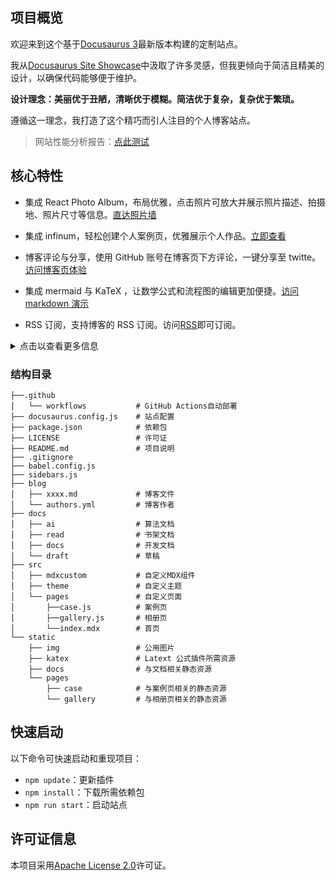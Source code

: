 ## 项目概览

欢迎来到这个基于[Docusaurus 3](https://docusaurus.io/)最新版本构建的定制站点。

我从[Docusaurus Site Showcase](https://docusaurus.io/showcase)中汲取了许多灵感，但我更倾向于简洁且精美的设计，以确保代码能够便于维护。

**设计理念：美丽优于丑陋，清晰优于模糊。简洁优于复杂，复杂优于繁琐。**

遵循这一理念，我打造了这个精巧而引人注目的个人博客站点。

> 网站性能分析报告：[点此测试](https://pagespeed.web.dev/)

## 核心特性

- 集成 React Photo Album，布局优雅，点击照片可放大并展示照片描述、拍摄地、照片尺寸等信息。[直达照片墙](https://jiangmiemie.com/gallery/)

- 集成 infinum，轻松创建个人案例页，优雅展示个人作品。[立即查看](https://jiangmiemie.com/case/)

- 博客评论与分享，使用 GitHub 账号在博客页下方评论，一键分享至 twitte。[访问博客页体验](https://jiangmiemie.com/blog/)

- 集成 mermaid 与 KaTeX ，让数学公式和流程图的编辑更加便捷。[访问 markdown 演示](https://jiangmiemie.com/docs/编程外的基础/Markdown备忘录/)

- RSS 订阅，支持博客的 RSS 订阅。访问[RSS](https://jiangmiemie.com/blog/rss.xml)即可订阅。

<details>
  <summary>点击以查看更多信息</summary>

- 支持生成静态站点，托管至 GitHub Page。[查看 workflows](.github\workflows\updata.yml)

- Algolia 全局搜索，支持站内搜索，帮助你快速找到所需内容，如需配置可在`docusaurus.config.js`中搜索`Algolia`。

- Google Analytics，可查看网站访问情况，如需配置可在`docusaurus.config.js`中搜索`gtag`。

- 公告栏 (announcementBar)，允许在设置一个公告，如需配置可在`docusaurus.config.js`中搜索`announcementBar`。

- 自动明暗模式切换，评论组件、画布、相册都实现了明暗优化。如允许用户主动切换，可在`docusaurus.config.js`中搜索`明暗切换按钮`。

- PWA (Progressive Web App)，让使用网页像使用原生应用一样，可在`docusaurus.config.js`中搜索`pwa`。

- ~~i18n，基于 Crowdin 插件自动翻译~~（但会使构建包体积倍数增长，影响 github-page 部署 ）。
</details>

### 结构目录

```
├──.github
│   └── workflows           # GitHub Actions自动部署
├── docusaurus.config.js    # 站点配置
├── package.json            # 依赖包
├── LICENSE                 # 许可证
├── README.md               # 项目说明
├── .gitignore
├── babel.config.js
├── sidebars.js
├── blog
│   ├── xxxx.md             # 博客文件
│   └── authors.yml         # 博客作者
├── docs
│   ├── ai                  # 算法文档
│   ├── read                # 书架文档
│   ├── docs                # 开发文档
│   └── draft               # 草稿
├── src
│   ├── mdxcustom           # 自定义MDX组件
│   ├── theme               # 自定义主题
│   └── pages               # 自定义页面
│       ├──case.js          # 案例页
│       ├──gallery.js       # 相册页
│       └──index.mdx        # 首页
└── static
    ├── img                 # 公用图片
    ├── katex               # Latext 公式插件所需资源
    ├── docs                # 与文档相关静态资源
    └── pages
        ├── case            # 与案例页相关的静态资源
        └── gallery         # 与相册页相关的静态资源
```

## 快速启动

以下命令可快速启动和重现项目：

- `npm update`：更新插件
- `npm install`：下载所需依赖包
- `npm run start`：启动站点

## 许可证信息

本项目采用[Apache License 2.0](LICENSE)许可证。